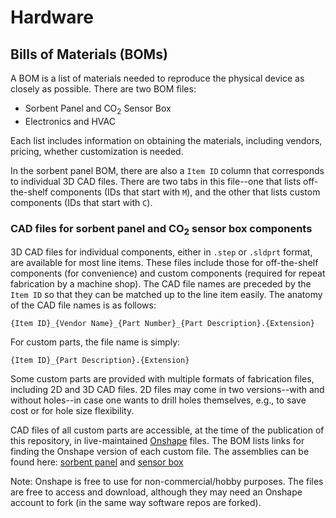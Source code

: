 # Hardware

## Bills of Materials (BOMs)

A BOM is a list of materials needed to reproduce the physical device as closely as possible. There are two BOM files:

- Sorbent Panel and CO<sub>2</sub> Sensor Box
- Electronics and HVAC

Each list includes information on obtaining the materials, including vendors, pricing, whether customization is needed.

In the sorbent panel BOM, there are also a `Item ID` column that corresponds to individual 3D CAD files. There are two tabs in this file--one that lists off-the-shelf components (IDs that start with `M`), and the other that lists custom components (IDs that start with `C`).

### CAD files for sorbent panel and CO<sub>2</sub> sensor box components

3D CAD files for individual components, either in `.step` or `.sldprt` format, are available for most line items. These files include those for off-the-shelf components (for convenience) and custom components (required for repeat fabrication by a machine shop). The CAD file names are preceded by the `Item ID` so that they can be matched up to the line item easily. The anatomy of the CAD file names is as follows:

`{Item ID}_{Vendor Name}_{Part Number}_{Part Description}.{Extension}`

For custom parts, the file name is simply:

`{Item ID}_{Part Description}.{Extension}`

Some custom parts are provided with multiple formats of fabrication files, including 2D and 3D CAD files. 2D files may come in two versions--with and without holes--in case one wants to drill holes themselves, e.g., to save cost or for hole size flexibility.

CAD files of all custom parts are accessible, at the time of the publication of this repository, in live-maintained [Onshape](https://www.onshape.com/) files. The BOM lists links for finding the Onshape version of each custom file. The assemblies can be found here: [sorbent panel](https://cad.onshape.com/documents/3e513bed349fbe5dac3c2097/w/f4ba0cf31e493613401f5693/e/31d268d611fa49f66a7aafab?renderMode=0&uiState=66065e0af10d7d54a1518440) and [sensor box](https://cad.onshape.com/documents/c282863293f77fd9e75ee4bd/w/2c50dc42efc36e588e65a721/e/b7f233adbe17413331fabfa8?renderMode=0&uiState=66065e2f9a780059827ee09f)

Note: Onshape is free to use for non-commercial/hobby purposes. The files are free to access and download, although they may need an Onshape account to fork (in the same way software repos are forked).
